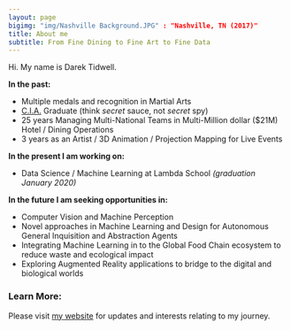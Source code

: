 ```yaml
---
layout: page
bigimg: "img/Nashville Background.JPG" : "Nashville, TN (2017)"
title: About me
subtitle: From Fine Dining to Fine Art to Fine Data 
---
```


Hi. My name is Darek Tidwell. 

**In the past:**

- Multiple medals and recognition in Martial Arts
- [C.I.A.](https://www.ciachef.edu/) Graduate (think _secret_ sauce, not _secret_ spy)
- 25 years Managing Multi-National Teams in Multi-Million dollar ($21M) Hotel / Dining Operations
- 3 years as an Artist / 3D Animation / Projection Mapping for Live Events

**In the present I am working on:**

- Data Science / Machine Learning at Lambda School _(graduation January 2020)_

**In the future I am seeking opportunities in:**

- Computer Vision and Machine Perception
- Novel approaches in Machine Learning and Design for Autonomous General Inquisition and Abstraction Agents
- Integrating Machine Learning in to the Global Food Chain ecosystem to reduce waste and ecological impact
- Exploring Augmented Reality applications to bridge to the digital and biological worlds 

### Learn More:

Please visit [my website](https://darektidwell.com/) for updates and interests relating to my journey.
